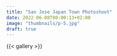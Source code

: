 ```yaml
---
title: "San Jose Japan Town Photoshoot"
date: 2022-06-08T00:00:13+02:00
image: "thumbnails/p-5.jpg"
draft: true
---
```


{{< gallery >}} 